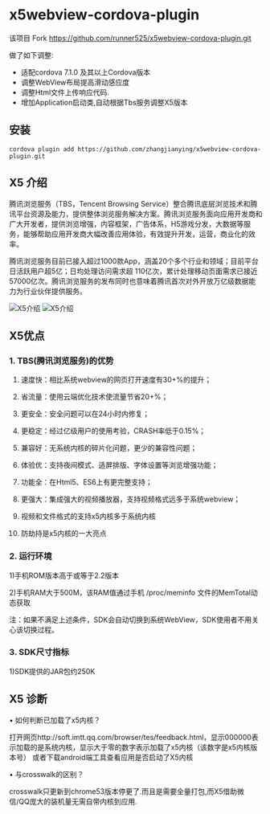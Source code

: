  # x5webview-cordova-plugin

该项目 Fork https://github.com/runner525/x5webview-cordova-plugin.git

做了如下调整:

* 适配cordova 7.1.0 及其以上Cordova版本
* 调整WebView布局提高滑动感应度
* 调整Html文件上传响应代码.
* 增加Application启动类,自动根据Tbs服务调整X5版本

## 安装
```
cordova plugin add https://github.com/zhangjianying/x5webview-cordova-plugin.git
```

## X5 介绍
腾讯浏览服务（TBS，Tencent Browsing Service）整合腾讯底层浏览技术和腾讯平台资源及能力，提供整体浏览服务解决方案。腾讯浏览服务面向应用开发商和广大开发者，提供浏览增强，内容框架，广告体系，H5游戏分发，大数据等服务，能够帮助应用开发商大幅改善应用体验，有效提升开发，运营，商业化的效率。

腾讯浏览服务目前已接入超过1000款App，涵盖20个多个行业和领域；目前平台日活跃用户超5亿；日均处理访问需求超 110亿次，累计处理移动页面需求已接近57000亿次。腾讯浏览服务的发布同时也意味着腾讯首次对外开放万亿级数据能力为行业伙伴提供服务。

 ![X5介绍](https://x5.tencent.com/tbs/img/article/tbs4.png)
 ![X5介绍](https://x5.tencent.com/tbs/img/article/tbs10.png)

## X5优点
### 1. TBS(腾讯浏览服务)的优势

1) 速度快：相比系统webview的网页打开速度有30+%的提升；

2) 省流量：使用云端优化技术使流量节省20+%；

3) 更安全：安全问题可以在24小时内修复；

4) 更稳定：经过亿级用户的使用考验，CRASH率低于0.15%；

5) 兼容好：无系统内核的碎片化问题，更少的兼容性问题；

6) 体验优：支持夜间模式、适屏排版、字体设置等浏览增强功能；

7) 功能全：在Html5、ES6上有更完整支持；

8) 更强大：集成强大的视频播放器，支持视频格式远多于系统webview；

9) 视频和文件格式的支持x5内核多于系统内核

10) 防劫持是x5内核的一大亮点

### 2. 运行环境

1)手机ROM版本高于或等于2.2版本

2)手机RAM大于500M，该RAM值通过手机 /proc/meminfo 文件的MemTotal动态获取

注：如果不满足上述条件，SDK会自动切换到系统WebView，SDK使用者不用关心该切换过程。

### 3. SDK尺寸指标

1)SDK提供的JAR包约250K


 ## X5 诊断
 •	如何判断已加载了x5内核？

打开网页http://soft.imtt.qq.com/browser/tes/feedback.html，显示000000表示加载的是系统内核，显示大于零的数字表示加载了x5内核（该数字是x5内核版本号）
或者下载android端工具查看应用是否启动了X5内核


 •	与crosswalk的区别？

crosswalk只更新到chrome53版本停更了.而且是需要全量打包,而X5借助微信/QQ庞大的装机量无需自带内核到应用.


